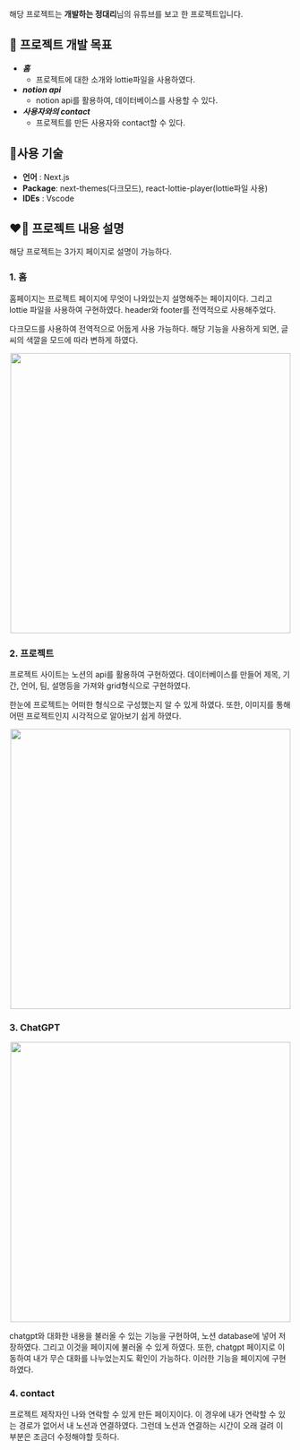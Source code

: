 해당 프로젝트는 **개발하는 정대리**님의 유튜브를 보고 한 프로젝트입니다. 

## 🤩 프로젝트 개발 목표

- ***홈***
    - 프로젝트에 대한 소개와 lottie파일을 사용하였다.
- ***notion api***
    - notion api를 활용하여, 데이터베이스를 사용할 수 있다.
- ***사용자와의 contact***
    - 프로젝트를 만든 사용자와 contact할 수 있다.

## 🤔**사용 기술**

- **언어** : Next.js
- **Package**: next-themes(다크모드), react-lottie-player(lottie파일 사용)
- **IDEs** : Vscode

## ❤️‍🔥 프로젝트 내용 설명

해당 프로젝트는 3가지 페이지로 설명이 가능하다. 

### 1. 홈

홈페이지는 프로젝트 페이지에 무엇이 나와있는지 설명해주는 페이지이다. 그리고 lottie 파일을 사용하여 구현하였다. header와 footer를 전역적으로 사용해주었다. 

다크모드를 사용하여 전역적으로 어둡게 사용 가능하다. 해당 기능을 사용하게 되면, 글씨의 색깔을 모드에 따라 변하게 하였다.

<p align="center"><img src="https://user-images.githubusercontent.com/90121929/230699840-4fa4fb8f-3585-4c59-b679-9013e94618d8.png" height="500px"></p>

### 2. 프로젝트

프로젝트 사이트는 노션의 api를 활용하여 구현하였다. 데이터베이스를 만들어 제목, 기간, 언어, 팀, 설명등을 가져와 grid형식으로 구현하였다. 

한눈에 프로젝트는 어떠한 형식으로 구성했는지 알 수 있게 하였다. 또한, 이미지를 통해 어떤 프로젝트인지 시각적으로 알아보기 쉽게 하였다.
<p align="center"><img src="https://user-images.githubusercontent.com/90121929/230699848-09fc2b86-0048-4ba0-8148-2de7ce02ce25.png" height="500px"></p>

### 3. ChatGPT
<p align="center"><img src="https://user-images.githubusercontent.com/90121929/231706370-426e9ed3-e1d9-4f7a-8994-025be8a86342.png" height="500px"></p>
chatgpt와 대화한 내용을 불러올 수 있는 기능을 구현하여, 노션 database에 넣어 저장하였다. 그리고 이것을 페이지에 불러올 수 있게 하였다. 또한, chatgpt 페이지로 이동하여 내가 무슨 대화를 나누었는지도 확인이 가능하다. 이러한 기능을 페이지에 구현하였다. 

### 4. contact

프로젝트 제작자인 나와 연락할 수 있게 만든 페이지이다. 이 경우에 내가 연락할 수 있는 경로가 없어서 내 노션과 연결하였다. 그런데 노션과 연결하는 시간이 오래 걸려 이 부분은 조금더 수정해야할 듯하다.
